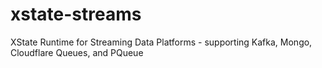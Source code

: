 # xstate-streams
XState Runtime for Streaming Data Platforms - supporting Kafka, Mongo, Cloudflare Queues, and PQueue

